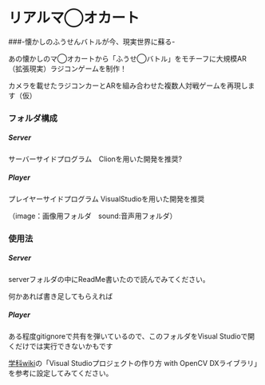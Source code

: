 # リアルマ◯オカート 
###-懐かしのふうせんバトルが今、現実世界に蘇る-

あの懐かしのマ◯オカートから「ふうせ◯バトル」をモチーフに大規模AR（拡張現実）ラジコンゲームを制作！

カメラを載せたラジコンカーとARを組み合わせた複数人対戦ゲームを再現します（仮）

### フォルダ構成
##### Server 
  サーバーサイドプログラム　Clionを用いた開発を推奨?
##### Player 
  プレイヤーサイドプログラム VisualStudioを用いた開発を推奨
  
  （image：画像用フォルダ　sound:音声用フォルダ）

### 使用法
##### Server
serverフォルダの中にReadMe書いたので読んでみてください。

何かあれば書き足してもらえれば
##### Player

ある程度gitignoreで共有を弾いているので、このフォルダをVisual Studioで開くだけでは実行できないかもです

[学科wiki](https://wiki.eeic.jp/index.php/%E4%BA%94%E6%9C%88%E7%A5%AD2015/AR%E4%BC%81%E7%94%BB)の「Visual Studioプロジェクトの作り方 with OpenCV DXライブラリ」を参考に設定してみてください。

